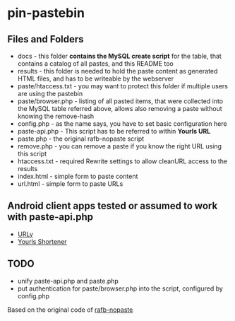 pin-pastebin
========

Files and Folders
-------------------------
* docs - this folder **contains the MySQL create script** for the table, that contains a catalog of all pastes, and this README too
* results - this folder is needed to hold the paste content as generated HTML files, and has to be writeable by the webserver
* paste/htaccess.txt - you may want to protect this folder if multiple users are using the pastebin
* paste/browser.php - listing of all pasted items, that were collected into the MySQL table referred above, allows also removing a paste without knowing the remove-hash
* config.php - as the name says, you have to set basic configuration here
* paste-api.php - This script has to be referred to within **Yourls URL**
* paste.php - the original rafb-nopaste script
* remove.php - you can remove a paste if you know the right URL using this script
* htaccess.txt - required Rewrite settings to allow cleanURL access to the results
* index.html - simple form to paste content
* url.html - simple form to paste URLs

Android client apps tested or assumed to work with paste-api.php
-------------------------
* [URLy](https://play.google.com/store/apps/details?id=com.mndroid.apps.urly)
* [Yourls Shortener](https://play.google.com/store/apps/details?id=cc.lupine.yourlsshortener)

TODO
-------------------------
* unify paste-api.php and paste.php
* put authentication for paste/browser.php into the script, configured by config.php


Based on the original code of [rafb-nopaste](https://code.google.com/archive/p/rafb-nopaste)
